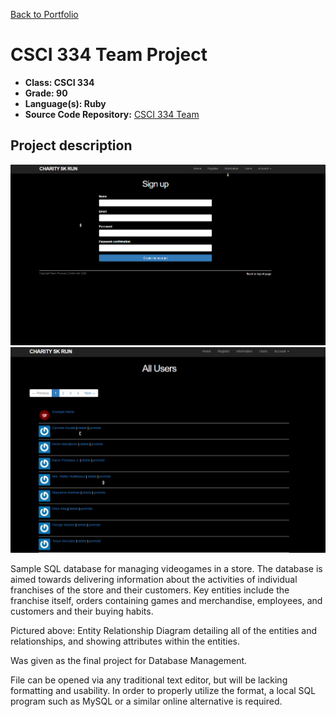 [Back to Portfolio](./)

CSCI 334 Team Project
===============

-   **Class: CSCI 334** 
-   **Grade: 90**
-   **Language(s): Ruby**
-   **Source Code Repository:** [CSCI 334 Team](https://github.com/paulryanmc/334-Team)  

## Project description

![334-Team-1](images/team2.png)
![334-Team-2](images/team3.png)

Sample SQL database for managing videogames in a store. The database is aimed towards delivering information about the activities of individual franchises of the store and their customers. Key entities include the franchise itself, orders containing games and merchandise,  employees, and customers and their buying habits.

Pictured above: Entity Relationship Diagram detailing all of the entities and relationships, and showing attributes within the entities. 

Was given as the final project for Database Management.

File can be opened via any traditional text editor, but will be lacking formatting and usability. In order to properly utilize the format, a local SQL program such as MySQL or a similar online alternative is required.
